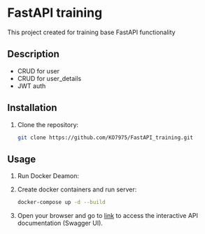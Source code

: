 # FastAPI training

This project created for training base FastAPI functionality

## Description

- CRUD for  user
- CRUD for user_details
- JWT auth


## Installation

1. Clone the repository:

   ```bash
   git clone https://github.com/KO7975/FastAPI_training.git


## Usage

1. Run Docker Deamon:


2. Create docker containers and run server:

    ```bash
    docker-compose up -d --build

3. Open your browser and go to [link](http://localhost:8000/docs) to access the interactive API documentation (Swagger UI).

